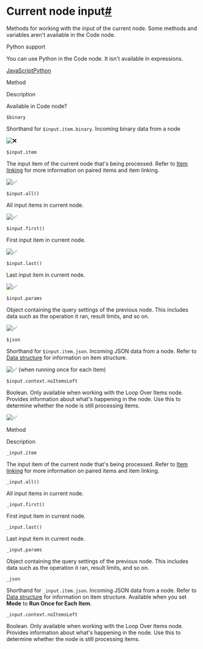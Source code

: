 [](https://github.com/n8n-io/n8n-docs/edit/main/docs/code/builtin/current-node-input.md "Edit this page")

# Current node input[#](#current-node-input "Permanent link")

Methods for working with the input of the current node. Some methods and variables aren't available in the Code node.

Python support

You can use Python in the Code node. It isn't available in expressions.

[JavaScript](#__tabbed_1_1)[Python](#__tabbed_1_2)

Method

Description

Available in Code node?

`$binary`

Shorthand for `$input.item.binary`. Incoming binary data from a node

![❌](https://cdn.jsdelivr.net/gh/jdecked/twemoji@15.1.0/assets/svg/274c.svg ":x:")

`$input.item`

The input item of the current node that's being processed. Refer to [Item linking](../../../data/data-mapping/data-item-linking/) for more information on paired items and item linking.

![✅](https://cdn.jsdelivr.net/gh/jdecked/twemoji@15.1.0/assets/svg/2705.svg ":white_check_mark:")

`$input.all()`

All input items in current node.

![✅](https://cdn.jsdelivr.net/gh/jdecked/twemoji@15.1.0/assets/svg/2705.svg ":white_check_mark:")

`$input.first()`

First input item in current node.

![✅](https://cdn.jsdelivr.net/gh/jdecked/twemoji@15.1.0/assets/svg/2705.svg ":white_check_mark:")

`$input.last()`

Last input item in current node.

![✅](https://cdn.jsdelivr.net/gh/jdecked/twemoji@15.1.0/assets/svg/2705.svg ":white_check_mark:")

`$input.params`

Object containing the query settings of the previous node. This includes data such as the operation it ran, result limits, and so on.

![✅](https://cdn.jsdelivr.net/gh/jdecked/twemoji@15.1.0/assets/svg/2705.svg ":white_check_mark:")

`$json`

Shorthand for `$input.item.json`. Incoming JSON data from a node. Refer to [Data structure](../../../data/data-structure/) for information on item structure.

![✅](https://cdn.jsdelivr.net/gh/jdecked/twemoji@15.1.0/assets/svg/2705.svg ":white_check_mark:") (when running once for each item)

`$input.context.noItemsLeft`

Boolean. Only available when working with the Loop Over Items node. Provides information about what's happening in the node. Use this to determine whether the node is still processing items.

![✅](https://cdn.jsdelivr.net/gh/jdecked/twemoji@15.1.0/assets/svg/2705.svg ":white_check_mark:")

Method

Description

`_input.item`

The input item of the current node that's being processed. Refer to [Item linking](../../../data/data-mapping/data-item-linking/) for more information on paired items and item linking.

`_input.all()`

All input items in current node.

`_input.first()`

First input item in current node.

`_input.last()`

Last input item in current node.

`_input.params`

Object containing the query settings of the previous node. This includes data such as the operation it ran, result limits, and so on.

`_json`

Shorthand for `_input.item.json`. Incoming JSON data from a node. Refer to [Data structure](../../../data/data-structure/) for information on item structure. Available when you set **Mode** to **Run Once for Each Item**.

`_input.context.noItemsLeft`

Boolean. Only available when working with the Loop Over Items node. Provides information about what's happening in the node. Use this to determine whether the node is still processing items.